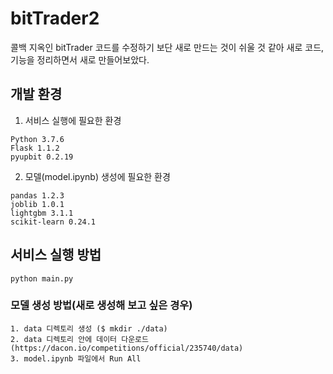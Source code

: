 # bitTrader2

콜백 지옥인 bitTrader 코드를 수정하기 보단 새로 만드는 것이 쉬울 것 같아 새로 코드, 기능을 정리하면서 새로 만들어보았다.

## 개발 환경
1. 서비스 실행에 필요한 환경
```
Python 3.7.6
Flask 1.1.2
pyupbit 0.2.19

```
2. 모델(model.ipynb) 생성에 필요한 환경
```
pandas 1.2.3
joblib 1.0.1
lightgbm 3.1.1
scikit-learn 0.24.1
```

## 서비스 실행 방법
```
python main.py
```

### 모델 생성 방법(새로 생성해 보고 싶은 경우)
```
1. data 디렉토리 생성 ($ mkdir ./data)
2. data 디렉토리 안에 데이터 다운로드 (https://dacon.io/competitions/official/235740/data)
3. model.ipynb 파일에서 Run All
```